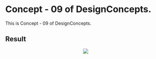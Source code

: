 Concept - 09 of DesignConcepts.
==============================

This is Concept - 09 of DesignConcepts.

Result
-----------
<p align="center">
  <img src="c9.png"/>
</p>
